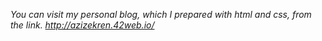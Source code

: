 *You can visit my personal blog, which I prepared with html and css, from the link.*
*http://azizekren.42web.io/*
